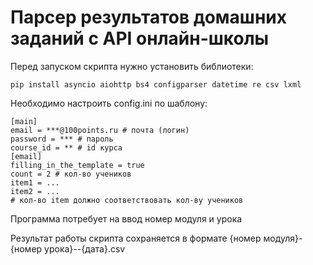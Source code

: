 # Парсер результатов домашних заданий с API онлайн-школы

Перед запуском скрипта нужно установить библиотеки:

    pip install asyncio aiohttp bs4 configparser datetime re csv lxml
Необходимо настроить config.ini по шаблону:

    [main]
    email = ***@100points.ru # почта (логин)
    password = *** # пароль
    course_id = ** # id курса
    [email]
    filling_in_the_template = true
    count = 2 # кол-во учеников
    item1 = ...
    item2 = ...
    # кол-во item должно соответствовать кол-ву учеников
Программа потребует на ввод номер модуля и урока

Результат работы скрипта сохраняется в формате {номер модуля}-{номер урока}--{дата}.csv
